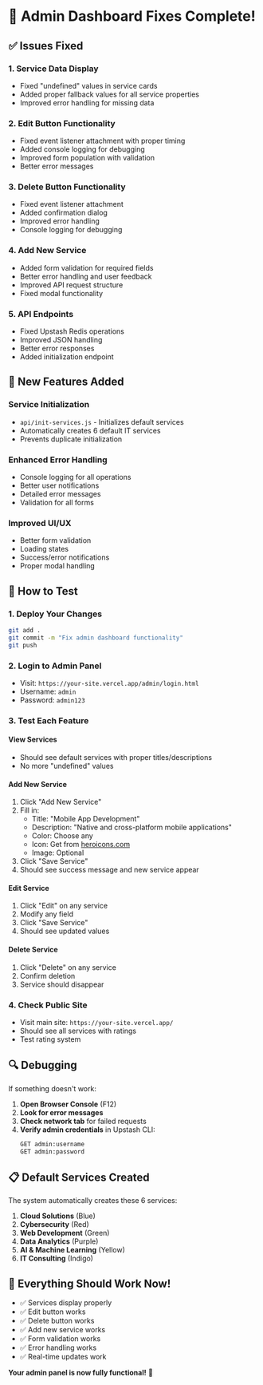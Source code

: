 # 🔧 Admin Dashboard Fixes Complete!

## ✅ Issues Fixed

### 1. **Service Data Display**
- Fixed "undefined" values in service cards
- Added proper fallback values for all service properties
- Improved error handling for missing data

### 2. **Edit Button Functionality**
- Fixed event listener attachment with proper timing
- Added console logging for debugging
- Improved form population with validation
- Better error messages

### 3. **Delete Button Functionality**
- Fixed event listener attachment
- Added confirmation dialog
- Improved error handling
- Console logging for debugging

### 4. **Add New Service**
- Added form validation for required fields
- Better error handling and user feedback
- Improved API request structure
- Fixed modal functionality

### 5. **API Endpoints**
- Fixed Upstash Redis operations
- Improved JSON handling
- Better error responses
- Added initialization endpoint

## 🚀 New Features Added

### **Service Initialization**
- `api/init-services.js` - Initializes default services
- Automatically creates 6 default IT services
- Prevents duplicate initialization

### **Enhanced Error Handling**
- Console logging for all operations
- Better user notifications
- Detailed error messages
- Validation for all forms

### **Improved UI/UX**
- Better form validation
- Loading states
- Success/error notifications
- Proper modal handling

## 🎯 How to Test

### 1. **Deploy Your Changes**
```bash
git add .
git commit -m "Fix admin dashboard functionality"
git push
```

### 2. **Login to Admin Panel**
- Visit: `https://your-site.vercel.app/admin/login.html`
- Username: `admin`
- Password: `admin123`

### 3. **Test Each Feature**

#### **View Services**
- Should see default services with proper titles/descriptions
- No more "undefined" values

#### **Add New Service**
1. Click "Add New Service"
2. Fill in:
   - Title: "Mobile App Development"
   - Description: "Native and cross-platform mobile applications"
   - Color: Choose any
   - Icon: Get from [heroicons.com](https://heroicons.com)
   - Image: Optional
3. Click "Save Service"
4. Should see success message and new service appear

#### **Edit Service**
1. Click "Edit" on any service
2. Modify any field
3. Click "Save Service"
4. Should see updated values

#### **Delete Service**
1. Click "Delete" on any service
2. Confirm deletion
3. Service should disappear

### 4. **Check Public Site**
- Visit main site: `https://your-site.vercel.app/`
- Should see all services with ratings
- Test rating system

## 🔍 Debugging

If something doesn't work:

1. **Open Browser Console** (F12)
2. **Look for error messages**
3. **Check network tab** for failed requests
4. **Verify admin credentials** in Upstash CLI:
   ```bash
   GET admin:username
   GET admin:password
   ```

## 📋 Default Services Created

The system automatically creates these 6 services:

1. **Cloud Solutions** (Blue)
2. **Cybersecurity** (Red)
3. **Web Development** (Green)
4. **Data Analytics** (Purple)
5. **AI & Machine Learning** (Yellow)
6. **IT Consulting** (Indigo)

## 🎉 Everything Should Work Now!

- ✅ Services display properly
- ✅ Edit button works
- ✅ Delete button works
- ✅ Add new service works
- ✅ Form validation works
- ✅ Error handling works
- ✅ Real-time updates work

**Your admin panel is now fully functional!** 🚀
